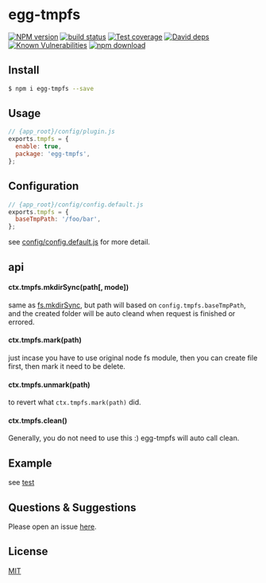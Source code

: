 # egg-tmpfs

[![NPM version][npm-image]][npm-url]
[![build status][travis-image]][travis-url]
[![Test coverage][codecov-image]][codecov-url]
[![David deps][david-image]][david-url]
[![Known Vulnerabilities][snyk-image]][snyk-url]
[![npm download][download-image]][download-url]

[npm-image]: https://img.shields.io/npm/v/egg-tmpfs.svg?style=flat-square
[npm-url]: https://npmjs.org/package/egg-tmpfs
[travis-image]: https://img.shields.io/travis/eggjs/egg-tmpfs.svg?style=flat-square
[travis-url]: https://travis-ci.org/eggjs/egg-tmpfs
[codecov-image]: https://img.shields.io/codecov/c/github/eggjs/egg-tmpfs.svg?style=flat-square
[codecov-url]: https://codecov.io/github/eggjs/egg-tmpfs?branch=master
[david-image]: https://img.shields.io/david/eggjs/egg-tmpfs.svg?style=flat-square
[david-url]: https://david-dm.org/eggjs/egg-tmpfs
[snyk-image]: https://snyk.io/test/npm/egg-tmpfs/badge.svg?style=flat-square
[snyk-url]: https://snyk.io/test/npm/egg-tmpfs
[download-image]: https://img.shields.io/npm/dm/egg-tmpfs.svg?style=flat-square
[download-url]: https://npmjs.org/package/egg-tmpfs

<!--
Description here.
-->

## Install

```bash
$ npm i egg-tmpfs --save
```

## Usage

```js
// {app_root}/config/plugin.js
exports.tmpfs = {
  enable: true,
  package: 'egg-tmpfs',
};
```

## Configuration

```js
// {app_root}/config/config.default.js
exports.tmpfs = {
  baseTmpPath: '/foo/bar',
};
```

see [config/config.default.js](config/config.default.js) for more detail.

## api

#### ctx.tmpfs.mkdirSync(path[, mode])

same as [fs.mkdirSync](https://nodejs.org/dist/latest-v8.x/docs/api/fs.html#fs_fs_mkdirsync_path_mode), but path will based on `config.tmpfs.baseTmpPath`, and the created folder will be auto cleand when request is finished or errored.


#### ctx.tmpfs.mark(path)

just incase you have to use original node fs module, then you can create file first, then mark it need to be delete.

#### ctx.tmpfs.unmark(path)

to revert what `ctx.tmpfs.mark(path)` did.

#### ctx.tmpfs.clean()

Generally, you do not need to use this :) egg-tmpfs will auto call clean.

## Example

see [test](/test/fixtures/apps/tmpfs-test/app/controller/home.js)

## Questions & Suggestions

Please open an issue [here](https://github.com/eggjs/egg/issues).

## License

[MIT](LICENSE)
